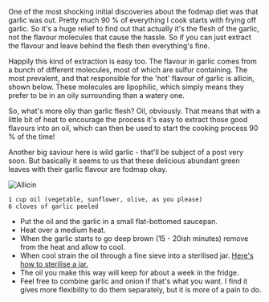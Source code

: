 One of the most shocking initial discoveries about the fodmap diet was that garlic was out. Pretty much 90 % of everything I cook starts with frying off garlic. So it's a huge relief to find out that actually it's the flesh of the garlic, not the flavour molecules that cause the hassle. So if you can just extract the flavour and leave behind the flesh then everything's fine. 

Happily this kind of extraction is easy too. The flavour in garlic comes from a bunch of different molecules, most of which are sulfur containing. The most prevalent, and that responsible for the 'hot' flavour of garlic is allicin, shown below. These molecules are lipophilic, which simply means they prefer to be in an oily surrounding than a watery one. 

So, what's more oliy than garlic flesh? Oil, obviously. That means that with a little bit of heat to encourage the process it's easy to extract those good flavours into an oil, which can then be used to start the cooking process 90 % of the time!

Another big saviour here is wild garlic - that'll be subject of a post very soon. But basically it seems to us that these delicious abundant green leaves with their garlic flavour are fodmap okay.

![Allicin]({{https://fodblog.github.io/}}/assets/pictures/allicin.png)

	1 cup oil (vegetable, sunflower, olive, as you please)
	6 cloves of garlic peeled
	
* Put the oil and the garlic in a small flat-bottomed saucepan.
* Heat over a medium heat. 
* When the garlic starts to go deep brown (15 - 20ish minutes) remove from the heat and allow to cool.
* When cool strain the oil through a fine sieve into a sterilised jar. [Here's how to sterilise a jar.](https://www.bbcgoodfood.com/howto/guide/how-sterilise-jars)
* The oil you make this way will keep for about a week in the fridge.
* Feel free to combine garlic and onion if that's what you want. I find it gives more flexibility to do them separately, but it is more of a pain to do.
